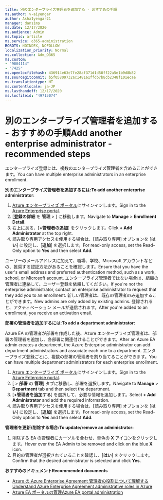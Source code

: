 ```yaml
---
title: 別のエンタープライズ管理者を追加する - おすすめの手順
ms.author: v-aiyengar
author: AshaIyengar21
manager: dansimp
ms.date: 12/17/2020
ms.audience: Admin
ms.topic: article
ms.service: o365-administration
ROBOTS: NOINDEX, NOFOLLOW
localization_priority: Normal
ms.collection: Adm_O365
ms.custom:
- "9004114"
- "7425"
ms.openlocfilehash: 436914e63e7fe28af371d1d50ff22a5e1b9d8b82
ms.sourcegitcommit: b5f05809732ac148161ffdb7b8cb2348f101ecae
ms.translationtype: HT
ms.contentlocale: ja-JP
ms.lasthandoff: 12/17/2020
ms.locfileid: "49715074"
---
```

# <a name="add-another-enterprise-administrator---recommended-steps"></a><span data-ttu-id="791a4-102">別のエンタープライズ管理者を追加する - おすすめの手順</span><span class="sxs-lookup"><span data-stu-id="791a4-102">Add another enterprise administrator - recommended steps</span></span>

<span data-ttu-id="791a4-103">エンタープライズ登録には、複数のエンタープライズ管理者を含めることができます。</span><span class="sxs-lookup"><span data-stu-id="791a4-103">You can have multiple enterprise administrators in an enterprise enrollment.</span></span>

<span data-ttu-id="791a4-104">**別のエンタープライズ管理者を追加するには:**</span><span class="sxs-lookup"><span data-stu-id="791a4-104">**To add another enterprise administrator:**</span></span>

1. <span data-ttu-id="791a4-105">[Azure エンタープライズ ポータル](https://ea.azure.com/)にサインインします。</span><span class="sxs-lookup"><span data-stu-id="791a4-105">Sign in to the [Azure Enterprise portal](https://ea.azure.com/).</span></span>
1. <span data-ttu-id="791a4-106">[**登録の詳細** を **管理** > ] に移動します。</span><span class="sxs-lookup"><span data-stu-id="791a4-106">Navigate to **Manage** > **Enrollment Detail**.</span></span>
1. <span data-ttu-id="791a4-107">右上にある、[**+管理者の追加**] をクリックします。</span><span class="sxs-lookup"><span data-stu-id="791a4-107">Click **+ Add Administrator** at the top right.</span></span>
1. <span data-ttu-id="791a4-108">読み取り専用アクセスを使用する場合は、[読み取り専用] オプションを [**はい**] に設定し、[**追加**] を選択します。</span><span class="sxs-lookup"><span data-stu-id="791a4-108">For read-only access, set the Read-Only option to **Yes** and then select **Add**.</span></span>

<span data-ttu-id="791a4-109">ユーザーのメールアドレスに加えて、職場、学校、Microsoft アカウントなどの、推奨する認証方法があることを確認します。</span><span class="sxs-lookup"><span data-stu-id="791a4-109">Ensure that you have the user's email address and preferred authentication method, such as a work, school, or Microsoft account.</span></span> <span data-ttu-id="791a4-110">エンタープライズ管理者ではない場合は、組織の管理者に連絡して、ユーザー登録を依頼してください。</span><span class="sxs-lookup"><span data-stu-id="791a4-110">If you're not the enterprise administrator, contact an enterprise administrator to request that they add you to an enrollment.</span></span> <span data-ttu-id="791a4-111">新しい管理者は、既存の管理者のみ追加することができます。</span><span class="sxs-lookup"><span data-stu-id="791a4-111">New admins are only added by existing admins.</span></span> <span data-ttu-id="791a4-112">登録されると、アクティベーション メールが送信されます。</span><span class="sxs-lookup"><span data-stu-id="791a4-112">After you're added to an enrollment, you receive an activation email.</span></span>

<span data-ttu-id="791a4-113">**部署の管理者を追加するには:**</span><span class="sxs-lookup"><span data-stu-id="791a4-113">**To add a department administrator:**</span></span>

<span data-ttu-id="791a4-114">Azure EA の管理者が部署を作成した後、Azure エンタープライズ管理者は、部署の管理者を追加し、各部署に関連付けることができます。</span><span class="sxs-lookup"><span data-stu-id="791a4-114">After an Azure EA admin creates a department, the Azure Enterprise administrator can add department administrators and associate each one to a department.</span></span> <span data-ttu-id="791a4-115">エンタープライズ登録ごとに、複数の部署の管理者を割り当てることができます。</span><span class="sxs-lookup"><span data-stu-id="791a4-115">You can have multiple department administrators for each enterprise enrollment.</span></span>

1. <span data-ttu-id="791a4-116">[Azure エンタープライズ ポータル](https://ea.azure.com/)にサインインします。</span><span class="sxs-lookup"><span data-stu-id="791a4-116">Sign in to the [Azure Enterprise portal](https://ea.azure.com/).</span></span>
1. <span data-ttu-id="791a4-117">[ > **部署** の **管理**] タブに移動し、部署を選択します。</span><span class="sxs-lookup"><span data-stu-id="791a4-117">Navigate to **Manage** > **Department** tab and then select the department.</span></span>
1. <span data-ttu-id="791a4-118">[**+管理者を追加する**] を選択して、必要な情報を追加します。</span><span class="sxs-lookup"><span data-stu-id="791a4-118">Select **+ Add Administrator** and add the required information.</span></span>
1. <span data-ttu-id="791a4-119">読み取り専用アクセスを使用する場合は、[読み取り専用] オプションを [**はい**] に設定し、[**追加**] を選択します。</span><span class="sxs-lookup"><span data-stu-id="791a4-119">For read-only access, set the Read-Only option to **Yes** and then select **Add**.</span></span>

<span data-ttu-id="791a4-120">**管理者を更新/削除する場合:**</span><span class="sxs-lookup"><span data-stu-id="791a4-120">**To update/remove an administrator:**</span></span>

1. <span data-ttu-id="791a4-121">削除する EA の管理者にカーソルを合わせ、青色の **X** アイコンをクリックします。</span><span class="sxs-lookup"><span data-stu-id="791a4-121">Hover over the EA Admin to be removed and click on the blue **X** icon.</span></span>
1. <span data-ttu-id="791a4-122">目的の管理者が選択されていることを確認し、[**はい**] をクリックします。</span><span class="sxs-lookup"><span data-stu-id="791a4-122">Confirm that the desired administrator is selected and click **Yes**.</span></span>

<span data-ttu-id="791a4-123">**おすすめのドキュメント**</span><span class="sxs-lookup"><span data-stu-id="791a4-123">**Recommended documents**</span></span>

- [<span data-ttu-id="791a4-124">Azure の Azure Enterprise Agreement 管理者の役割について理解する</span><span class="sxs-lookup"><span data-stu-id="791a4-124">Understand Azure Enterprise Agreement administrative roles in Azure</span></span>](https://docs.microsoft.com/azure/billing/billing-understand-ea-roles)
- [<span data-ttu-id="791a4-125">Azure EA ポータルの管理</span><span class="sxs-lookup"><span data-stu-id="791a4-125">Azure EA portal administration</span></span>](https://docs.microsoft.com/azure/billing/billing-ea-portal-administration)
